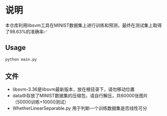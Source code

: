 
# 说明

本仓库利用libsvm工具在MINIST数据集上进行训练和预测，最终在测试集上取得了98.63%的准确率✅

## Usage

```bash
python main.py
```

## 文件

- libsvm-3.36是libsvm最新版本，放在根目录下，请勿移动位置
- data中存放了MINIST数据集的压缩包，请自行解压，共60000张图片（50000训练+10000测试）
- WhetherLinearSeparable.py 用于判断一个训练数据集是否线性可分
